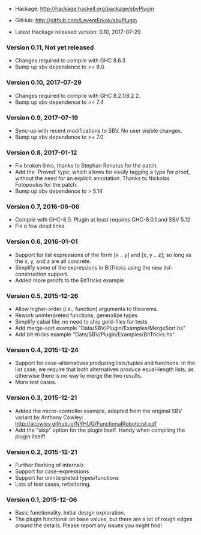 * Hackage: <http://hackage.haskell.org/package/sbvPlugin>
* GitHub:  <http://github.com/LeventErkok/sbvPlugin>

* Latest Hackage released version: 0.10, 2017-07-29

### Version 0.11, Not yet released

  * Changes required to compile with GHC 8.6.3
  * Bump up sbv dependence to >= 8.0

### Version 0.10, 2017-07-29

  * Changes required to compile with GHC 8.2.1/8.2.2.
  * Bump up sbv dependence to >= 7.4

### Version 0.9, 2017-07-19

  * Sync-up with recent modifications to SBV. No user visible changes.
  * Bump up sbv dependence to >= 7.0

### Version 0.8, 2017-01-12

  * Fix broken links, thanks to Stephan Renatus for the patch.
  * Add the 'Proved' type, which allows for easily tagging a type for proof,
    without the need for an explicit annotation. Thanks to Nickolas Fotopoulos
    for the patch.
  * Bump up sbv dependence to > 5.14
  
### Version 0.7, 2016-06-06

  * Compile with GHC-8.0. Plugin at least requires GHC-8.0.1 and SBV 5.12
  * Fix a few dead links

### Version 0.6, 2016-01-01

  * Support for list expressions of the form [x .. y] and
    [x, y .. z]; so long as the x, y, and z are all concrete.
  * Simplify some of the expressions in BitTricks using
    the new list-construction support.
  * Added more proofs to the BitTricks example

### Version 0.5, 2015-12-26
 
  * Allow higher-order (i.e., function) arguments to theorems.
  * Rework uninterpreted functions, generalize types
  * Simplify cabal file; no need to ship gold-files for tests
  * Add merge-sort example "Data/SBV/Plugin/Examples/MergeSort.hs"
  * Add bit-tricks example "Data/SBV/Plugin/Examples/BitTricks.hs"

### Version 0.4, 2015-12-24

  * Support for case-alternatives producing lists/tuples
    and functions. In the list case, we require that both
    alternatives produce equal-length lists, as otherwise
    there is no way to merge the two results.
  * More test cases.

### Version 0.3, 2015-12-21
  
  * Added the micro-controller example, adapted from
    the original SBV variant by Anthony Cowley:
    <http://acowley.github.io/NYHUG/FunctionalRoboticist.pdf>
  * Add the "skip" option for the plugin itself. Handy when
    compiling the plugin itself!

### Version 0.2, 2015-12-21

  * Further fleshing of internals
  * Support for case-expressions
  * Support for uninterpreted types/functions
  * Lots of test cases, refactoring.

### Version 0.1, 2015-12-06

  * Basic functionality. Initial design exploration.
  * The plugin functional on base values, but there
    are a lot of rough edges around the details.
    Please report any issues you might find!
